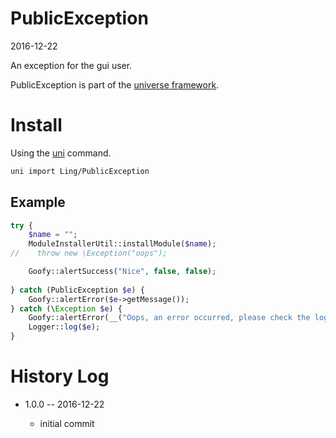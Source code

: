 PublicException
==================
2016-12-22


An exception for the gui user.


PublicException is part of the [universe framework](https://github.com/karayabin/universe-snapshot).


Install
==========
Using the [uni](https://github.com/lingtalfi/universe-naive-importer) command.
```bash
uni import Ling/PublicException
```



Example
-------------
```php
try {
    $name = "";
    ModuleInstallerUtil::installModule($name);
//    throw new \Exception("oops");

    Goofy::alertSuccess("Nice", false, false);
    
} catch (PublicException $e) {
    Goofy::alertError($e->getMessage());
} catch (\Exception $e) {
    Goofy::alertError(__("Oops, an error occurred, please check the logs"));
    Logger::log($e);
}
```


History Log
===============

- 1.0.0 -- 2016-12-22

    - initial commit



